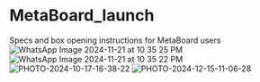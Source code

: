 # MetaBoard_launch
Specs and box opening instructions for MetaBoard users
![WhatsApp Image 2024-11-21 at 10 35 25 PM](https://github.com/user-attachments/assets/278dc812-a913-4504-b4d8-a983cbce50e5) ![WhatsApp Image 2024-11-21 at 10 35 22 PM](https://github.com/user-attachments/assets/4de5ccee-f11b-4d84-8930-058286ec51c9)![PHOTO-2024-10-17-16-38-22](https://github.com/user-attachments/assets/0d41e4f9-edef-4c41-b02b-9c30631ac6ac)
![PHOTO-2024-12-15-11-06-28](https://github.com/user-attachments/assets/b4c87bc5-37d8-4521-bcec-320d55c984f1)
